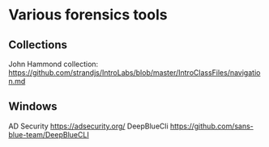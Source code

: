 # Various forensics tools

## Collections
John Hammond collection: https://github.com/strandjs/IntroLabs/blob/master/IntroClassFiles/navigation.md

## Windows
AD Security https://adsecurity.org/
DeepBlueCli https://github.com/sans-blue-team/DeepBlueCLI

